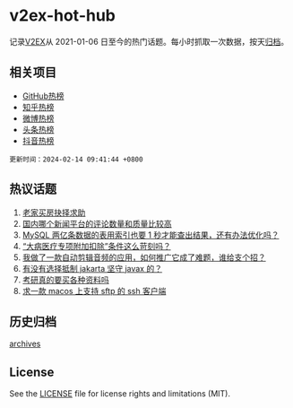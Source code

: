 # v2ex-hot-hub

 记录[V2EX](https://www.v2ex.com/)从 2021-01-06 日至今的热门话题。每小时抓取一次数据，按天[归档](archives)。
 
 ## 相关项目

- [GitHub热榜](https://github.com/lonnyzhang423/github-hot-hub)
- [知乎热榜](https://github.com/lonnyzhang423/zhihu-hot-hub)
- [微博热榜](https://github.com/lonnyzhang423/weibo-hot-hub)
- [头条热榜](https://github.com/lonnyzhang423/toutiao-hot-hub)
- [抖音热榜](https://github.com/lonnyzhang423/douyin-hot-hub)


 `更新时间：2024-02-14 09:41:44 +0800`

## 热议话题

1. [老家买房抉择求助](https://www.v2ex.com/t/1015514)
1. [国内哪个新闻平台的评论数量和质量比较高](https://www.v2ex.com/t/1015497)
1. [MySQL 两亿条数据的表用索引也要 1 秒才能查出结果，还有办法优化吗？](https://www.v2ex.com/t/1015507)
1. [“大病医疗专项附加扣除”条件这么苛刻吗？](https://www.v2ex.com/t/1015476)
1. [我做了一款自动剪辑音频的应用，如何推广它成了难题，谁给支个招？](https://www.v2ex.com/t/1015529)
1. [有没有选择抵制 jakarta 坚守 javax 的？](https://www.v2ex.com/t/1015516)
1. [考研真的要买各种资料吗](https://www.v2ex.com/t/1015488)
1. [求一款 macos 上支持 sftp 的 ssh 客户端](https://www.v2ex.com/t/1015480)

## 历史归档

[archives](archives)

## License

See the [LICENSE](LICENSE) file for license rights and limitations (MIT).

